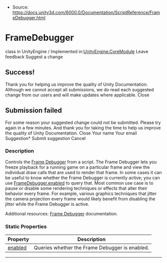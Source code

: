* Source: https://docs.unity3d.com/6000.0/Documentation/ScriptReference/FrameDebugger.html

# FrameDebugger
class in UnityEngine
/
Implemented in:[UnityEngine.CoreModule](https://docs.unity3d.com/6000.0/Documentation/ScriptReference/UnityEngine.CoreModule.html)
Leave feedback
Suggest a change
## Success!
Thank you for helping us improve the quality of Unity Documentation. Although we cannot accept all submissions, we do read each suggested change from our users and will make updates where applicable.
Close
## Submission failed
For some reason your suggested change could not be submitted. Please <a>try again</a> in a few minutes. And thank you for taking the time to help us improve the quality of Unity Documentation.
Close
Your name Your email Suggestion* Submit suggestion
Cancel
### Description
Controls the [Frame Debugger](https://docs.unity3d.com/6000.0/Documentation/Manual/FrameDebugger.html) from a script.
The Frame Debugger lets you freeze playback for a running game on a particular frame and view the individual draw calls that are used to render that frame. In some cases it can be useful to know whether the Frame Debugger is currently active; you can use [FrameDebugger.enabled](https://docs.unity3d.com/6000.0/Documentation/ScriptReference/FrameDebugger-enabled.html) to query that. Most common use case is to pause or disable some rendering techniques or effects that alter their behavior every frame. For example, various graphics techniques that jitter the camera projection every frame would likely benefit from disabling the jitter while the Frame Debugger is active.  
  
Additional resources: [Frame Debugger](https://docs.unity3d.com/6000.0/Documentation/Manual/FrameDebugger.html) documentation.
### Static Properties
Property | Description  
---|---  
[enabled](https://docs.unity3d.com/6000.0/Documentation/ScriptReference/FrameDebugger-enabled.html) | Queries whether the Frame Debugger is enabled.  
* * *

